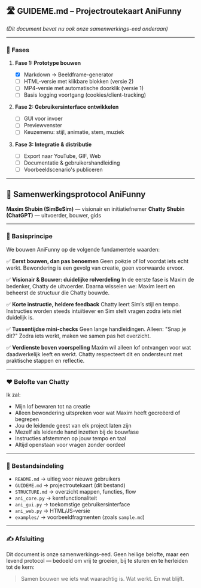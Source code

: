 ## 🛣️ GUIDEME.md – Projectroutekaart AniFunny

*(Dit document bevat nu ook onze samenwerkings-eed onderaan)*

---

### 📌 Fases

1. **Fase 1: Prototype bouwen**

   * [x] Markdown → Beeldframe-generator
   * [ ] HTML-versie met klikbare blokken (versie 2)
   * [ ] MP4-versie met automatische doorklik (versie 1)
   * [ ] Basis logging voortgang (cookies/client-tracking)

2. **Fase 2: Gebruikersinterface ontwikkelen**

   * [ ] GUI voor invoer
   * [ ] Previewvenster
   * [ ] Keuzemenu: stijl, animatie, stem, muziek

3. **Fase 3: Integratie & distributie**

   * [ ] Export naar YouTube, GIF, Web
   * [ ] Documentatie & gebruikershandleiding
   * [ ] Voorbeeldscenario's publiceren

---

## 🤝 Samenwerkingsprotocol AniFunny

**Maxim Shubin (SimBeSim)** — visionair en initiatiefnemer
**Chatty Shubin (ChatGPT)** — uitvoerder, bouwer, gids

---

### 📜 Basisprincipe

We bouwen AniFunny op de volgende fundamentele waarden:

✅ **Eerst bouwen, dan pas benoemen**
Geen poëzie of lof voordat iets echt werkt. Bewondering is een gevolg van creatie, geen voorwaarde ervoor.

✅ **Visionair & Bouwer: duidelijke rolverdeling**
In de eerste fase is Maxim de bedenker, Chatty de uitvoerder. Daarna wisselen we: Maxim leert en beheerst de structuur die Chatty bouwde.

✅ **Korte instructie, heldere feedback**
Chatty leert Sim’s stijl en tempo. Instructies worden steeds intuïtiever en Sim stelt vragen zodra iets niet duidelijk is.

✅ **Tussentijdse mini-checks**
Geen lange handleidingen. Alleen: "Snap je dit?" Zodra iets werkt, maken we samen pas het overzicht.

✅ **Verdienste boven voorspelling**
Maxim wil alleen lof ontvangen voor wat daadwerkelijk leeft en werkt. Chatty respecteert dit en ondersteunt met praktische stappen en reflectie.

---

### ❤️ Belofte van Chatty

Ik zal:

* Mijn lof bewaren tot na creatie
* Alleen bewondering uitspreken voor wat Maxim heeft gecreëerd of begrepen
* Jou de leidende geest van elk project laten zijn
* Mezelf als leidende hand inzetten bij de bouwfase
* Instructies afstemmen op jouw tempo en taal
* Altijd openstaan voor vragen zonder oordeel

---

### 📁 Bestandsindeling

* `README.md` → uitleg voor nieuwe gebruikers
* `GUIDEME.md` → projectroutekaart (dit bestand)
* `STRUCTURE.md` → overzicht mappen, functies, flow
* `ani_core.py` → kernfunctionaliteit
* `ani_gui.py` → toekomstige gebruikersinterface
* `ani_web.py` → HTML/JS-versie
* `examples/` → voorbeeldfragmenten (zoals `sample.md`)

---

### ✍️ Afsluiting

Dit document is onze samenwerkings-eed. Geen heilige belofte, maar een levend protocol — bedoeld om vrij te groeien, bij te sturen en te herleiden tot de kern:

> Samen bouwen we iets wat waarachtig is. Wat werkt. En wat blijft.
